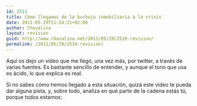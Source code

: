 ```yaml
---
id: 2511
title: Cómo llegamos de la burbuja inmobiliaria a la crisis
date: 2011-05-29T11:54:21+02:00
author: Chavalina
layout: revision
guid: http://www.chavalina.net/2011/05/29/2510-revision/
permalink: /2011/05/29/2510-revision/
---
```

Aquí os dejo un vídeo que me llegó, una vez más, por twitter, a través de varias fuentes. Es bastante sencillo de entender, y aunque el tono que usa es ácido, lo que explica es real.

Si no sabes cómo hemos llegado a esta situación, quizá este vídeo te pueda dar alguna pista, y, sobre todo, analiza en qué parte de la cadena estás tú, porque todos estamos:

&nbsp;